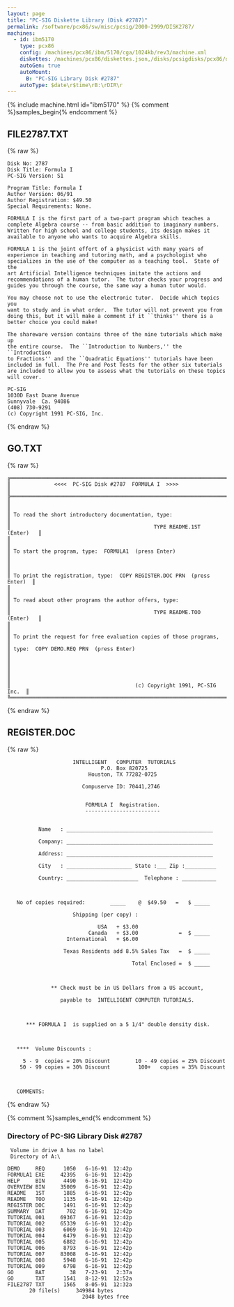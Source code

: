```yaml
---
layout: page
title: "PC-SIG Diskette Library (Disk #2787)"
permalink: /software/pcx86/sw/misc/pcsig/2000-2999/DISK2787/
machines:
  - id: ibm5170
    type: pcx86
    config: /machines/pcx86/ibm/5170/cga/1024kb/rev3/machine.xml
    diskettes: /machines/pcx86/diskettes.json,/disks/pcsigdisks/pcx86/diskettes.json
    autoGen: true
    autoMount:
      B: "PC-SIG Library Disk #2787"
    autoType: $date\r$time\rB:\rDIR\r
---
```


{% include machine.html id="ibm5170" %}
{% comment %}samples_begin{% endcomment %}

## FILE2787.TXT

{% raw %}
```
Disk No: 2787
Disk Title: Formula I
PC-SIG Version: S1

Program Title: Formula I
Author Version: 06/91
Author Registration: $49.50
Special Requirements: None.

FORMULA I is the first part of a two-part program which teaches a
complete Algebra course -- from basic addition to imaginary numbers.
Written for high school and college students, its design makes it
available to anyone who wants to acquire Algebra skills.

FORMULA 1 is the joint effort of a physicist with many years of
experience in teaching and tutoring math, and a psychologist who
specializes in the use of the computer as a teaching tool.  State of the
art Artificial Intelligence techniques imitate the actions and
recommendations of a human tutor.  The tutor checks your progress and
guides you through the course, the same way a human tutor would.

You may choose not to use the electronic tutor.  Decide which topics you
want to study and in what order.  The tutor will not prevent you from
doing this, but it will make a comment if it ``thinks'' there is a
better choice you could make!

The shareware version contains three of the nine tutorials which make up
the entire course.  The ``Introduction to Numbers,'' the ``Introduction
to Fractions'' and the ``Quadratic Equations'' tutorials have been
included in full.  The Pre and Post Tests for the other six tutorials
are included to allow you to assess what the tutorials on these topics
will cover.

PC-SIG
1030D East Duane Avenue
Sunnyvale  Ca. 94086
(408) 730-9291
(c) Copyright 1991 PC-SIG, Inc.
```
{% endraw %}

## GO.TXT

{% raw %}
```
╔═════════════════════════════════════════════════════════════════════════╗
║              <<<<  PC-SIG Disk #2787  FORMULA I  >>>>                   ║
╠═════════════════════════════════════════════════════════════════════════╣
║                                                                         ║
║ To read the short introductory documentation, type:                     ║
║                                              TYPE README.1ST  (Enter)   ║
║                                                                         ║
║ To start the program, type:  FORMULA1  (press Enter)                    ║
║                                                                         ║
║ To print the registration, type:  COPY REGISTER.DOC PRN  (press Enter)  ║
║                                                                         ║
║ To read about other programs the author offers, type:                   ║
║                                              TYPE README.TOO  (Enter)   ║
║                                                                         ║
║ To print the request for free evaluation copies of those programs,      ║
║ type:  COPY DEMO.REQ PRN  (press Enter)                                 ║
║                                                                         ║
║                                                                         ║
║                                        (c) Copyright 1991, PC-SIG Inc.  ║
╚═════════════════════════════════════════════════════════════════════════╝
```
{% endraw %}

## REGISTER.DOC

{% raw %}
```
                     INTELLIGENT   COMPUTER  TUTORIALS
                              P.O. Box 820725
                          Houston, TX 77282-0725

                        Compuserve ID: 70441,2746


                         FORMULA I  Registration.
                         ------------------------


          Name   : _______________________________________________

          Company: _______________________________________________

          Address: _______________________________________________

          City   : _____________________ State :___ Zip :__________

          Country: _______________________  Telephone : ___________



   No of copies required:        _____    @  $49.50   =   $ _____

                     Shipping (per copy) :

                             USA   + $3.00
                          Canada   + $3.00             =  $ _____
                   International   + $6.00

                  Texas Residents add 8.5% Sales Tax   =  $ _____

                                        Total Enclosed =  $ _____



              ** Check must be in US Dollars from a US account,

                 payable to  INTELLIGENT COMPUTER TUTORIALS.



      *** FORMULA I  is supplied on a 5 1/4" double density disk.



   ****  Volume Discounts :

     5 - 9  copies = 20% Discount        10 - 49 copies = 25% Discount
    50 - 99 copies = 30% Discount         100+   copies = 35% Discount



   COMMENTS:

```
{% endraw %}

{% comment %}samples_end{% endcomment %}

### Directory of PC-SIG Library Disk #2787

     Volume in drive A has no label
     Directory of A:\

    DEMO     REQ      1050   6-16-91  12:42p
    FORMULA1 EXE     42395   6-16-91  12:42p
    HELP     BIN      4490   6-16-91  12:42p
    OVERVIEW BIN     35009   6-16-91  12:42p
    README   1ST      1885   6-16-91  12:42p
    README   TOO      1135   6-16-91  12:42p
    REGISTER DOC      1491   6-16-91  12:42p
    SUMMARY  DAT       702   6-16-91  12:42p
    TUTORIAL 001     69367   6-16-91  12:42p
    TUTORIAL 002     65339   6-16-91  12:42p
    TUTORIAL 003      6069   6-16-91  12:42p
    TUTORIAL 004      6479   6-16-91  12:42p
    TUTORIAL 005      6882   6-16-91  12:42p
    TUTORIAL 006      8793   6-16-91  12:42p
    TUTORIAL 007     83008   6-16-91  12:42p
    TUTORIAL 008      5948   6-16-91  12:42p
    TUTORIAL 009      6798   6-16-91  12:42p
    GO       BAT        38   7-23-91   2:37a
    GO       TXT      1541   8-12-91  12:52a
    FILE2787 TXT      1565   8-05-91  12:32a
           20 file(s)     349984 bytes
                            2048 bytes free
